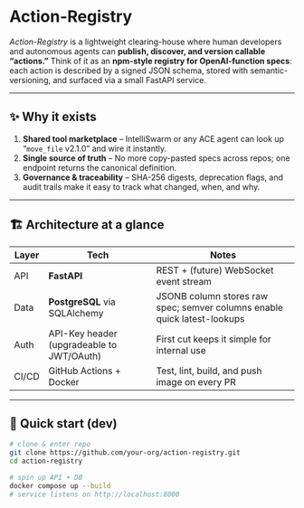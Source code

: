 # Action-Registry

_Action-Registry_ is a lightweight clearing-house where human developers and autonomous agents can **publish, discover, and version callable “actions.”**
Think of it as an **npm-style registry for OpenAI-function specs**: each action is described by a signed JSON schema, stored with semantic-versioning, and surfaced via a small FastAPI service.

---

## ✨ Why it exists
1. **Shared tool marketplace** – IntelliSwarm or any ACE agent can look up “`move_file` v2.1.0” and wire it instantly.
2. **Single source of truth** – No more copy-pasted specs across repos; one endpoint returns the canonical definition.
3. **Governance & traceability** – SHA-256 digests, deprecation flags, and audit trails make it easy to track what changed, when, and why.

---

## 🏗️ Architecture at a glance

| Layer | Tech | Notes |
|-------|------|-------|
| API   | **FastAPI** | REST + (future) WebSocket event stream |
| Data  | **PostgreSQL** via SQLAlchemy | JSONB column stores raw spec; semver columns enable quick latest-lookups |
| Auth  | API-Key header (upgradeable to JWT/OAuth) | First cut keeps it simple for internal use |
| CI/CD | GitHub Actions + Docker | Test, lint, build, and push image on every PR |

---

## 🚀 Quick start (dev)

```bash
# clone & enter repo
git clone https://github.com/your-org/action-registry.git
cd action-registry

# spin up API + DB
docker compose up --build
# service listens on http://localhost:8000
